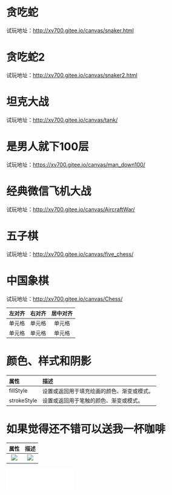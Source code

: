 # 贪吃蛇

试玩地址：http://xv700.gitee.io/canvas/snaker.html

# 贪吃蛇2

试玩地址：http://xv700.gitee.io/canvas/snaker2.html

# 坦克大战

试玩地址：http://xv700.gitee.io/canvas/tank/

# 是男人就下100层

试玩地址：https://xv700.gitee.io/canvas/man_down100/



# 经典微信飞机大战

试玩地址：http://xv700.gitee.io/canvas/AircraftWar/

# 五子棋

试玩地址：http://xv700.gitee.io/canvas/five_chess/

# 中国象棋

试玩地址：http://xv700.gitee.io/canvas/Chess/

| 左对齐 | 右对齐 | 居中对齐 |
| :-----| ----: | :----: |
| 单元格 | 单元格 | 单元格 |
| 单元格 | 单元格 | 单元格 |

# 颜色、样式和阴影

| 属性 | 描述 |
| :-----| :-----| 
| fillStyle | 设置或返回用于填充绘画的颜色、渐变或模式。 |
| strokeStyle | 设置或返回用于笔触的颜色、渐变或模式。 | 

# 如果觉得还不错可以送我一杯咖啡
| 属性 | 描述 |
| :----: | :----: | 
| <img src="https://images.gitee.com/uploads/images/2020/1107/112641_e628bd94_776372.png" width="300"> | <img src="https://images.gitee.com/uploads/images/2020/1107/112656_cce519e2_776372.jpeg" width="300"> | 
![输入图片说明](tank/images/%E4%B8%8B%E8%BD%BD.png)
